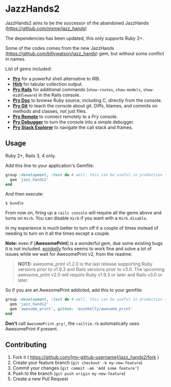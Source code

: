 # JazzHands2

JazzHands2 aims to be the successor of the abandoned JazzHands (https://github.com/nixme/jazz_hands)

The dependencies has been updated, this only supports Ruby 2+.

Some of the codes comes from the new JazzHands (https://github.com/billywatson/jazz_hands) gem, but without
some conflict in names.

List of gems included:

* [**Pry**][pry] for a powerful shell alternative to IRB.
* [**Hirb**][hirb] for tabular collection output.
* [**Pry Rails**][pry-rails] for additional commands (`show-routes`,
  `show-models`, `show-middleware`) in the Rails console.
* [**Pry Doc**][pry-doc] to browse Ruby source, including C, directly from the
  console.
* [**Pry Git**][pry-git] to teach the console about git. Diffs, blames, and
  commits on methods and classes, not just files.
* [**Pry Remote**][pry-remote] to connect remotely to a Pry console.
* [**Pry Debugger**][pry-debugger] to turn the console into a simple debugger.
* [**Pry Stack Explorer**][pry-stack_explorer] to navigate the call stack and
  frames.

## Usage

Ruby 2+, Rails 3, 4 only.

Add this line to your application's Gemfile:

```ruby
group :development, :test do # well, this can be useful in production too...
  gem 'jazz_hands2'
end
```

And then execute:

    $ bundle

From now on, firing up a `rails console` will require all the gems above and turns on `Hirb`. You can disable `Hirb`
if you want with a `Hirb.disable`.

In my experience is much better to turn off it a couple of times instead of needing to turn on it all the times except a couple.

**Note:** even if [**AwesomePrint**] is a wonderful gem, due some existing bugs it is not included.
[eoinkelly](https://github.com/eoinkelly/awesome_print) forks seems to work fine and solve a lot of issues
while we wait for AwesomePrint v2, from the readme:

> **NOTE:** awesome_print v1.2.0 is the last release supporting Ruby versions prior to v1.9.3 and Rails versions prior to v3.0. The upcoming awesome_print v2.0 will require Ruby v1.9.3 or later and Rails v3.0 or later.

So if you are an AwesomePrint addicted, add this to your gemfile:

```ruby
group :development, :test do # well, this can be useful in production too...
  gem 'jazz_hands2'
  gem 'awesome_print', github: 'eoinkelly/awesome_print'
end
```

**Don't** call `AwesomePrint.pry!`, the `railtie.rb` automatically uses AwesomePrint if present.

## Contributing

1. Fork it ( https://github.com/[my-github-username]/jazz_hands2/fork )
2. Create your feature branch (`git checkout -b my-new-feature`)
3. Commit your changes (`git commit -am 'Add some feature'`)
4. Push to the branch (`git push origin my-new-feature`)
5. Create a new Pull Request


[pry]:                http://pry.github.com
[awesome_print]:      https://github.com/michaeldv/awesome_print
[hirb]:               https://github.com/cldwalker/hirb
[pry-rails]:          https://github.com/rweng/pry-rails
[pry-doc]:            https://github.com/pry/pry-doc
[pry-git]:            https://github.com/pry/pry-git
[pry-debugger]:       https://github.com/nixme/pry-debugger
[pry-remote]:         https://github.com/Mon-Ouie/pry-remote
[pry-stack_explorer]: https://github.com/pry/pry-stack_explorer
